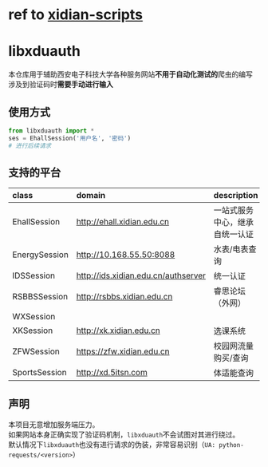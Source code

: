 # ref to [xidian-scripts](https://github.com/xdlinux/xidian-scripts)

# libxduauth

本仓库用于辅助西安电子科技大学各种服务网站**不用于自动化测试的**爬虫的编写<br>
涉及到验证码时**需要手动进行输入**

## 使用方式

```python
from libxduauth import *
ses = EhallSession('用户名', '密码')
# 进行后续请求
```

## 支持的平台

class         | domain                                | description
:------------ | :------------------------------------ | :--------------
EhallSession  | <http://ehall.xidian.edu.cn>          | 一站式服务中心，继承自统一认证
EnergySession | <http://10.168.55.50:8088>            | 水表/电表查询
IDSSession    | <http://ids.xidian.edu.cn/authserver> | 统一认证
RSBBSSession  | <http://rsbbs.xidian.edu.cn>          | 睿思论坛（外网）
WXSession     |                                       |
XKSession     | <http://xk.xidian.edu.cn>             | 选课系统
ZFWSession    | <https://zfw.xidian.edu.cn>           | 校园网流量购买/查询
SportsSession | <http://xd.5itsn.com>                 | 体适能查询

## 声明

本项目无意增加服务端压力。<br>
如果网站本身正确实现了验证码机制，`libxduauth`不会试图对其进行绕过。<br>
默认情况下`libxduauth`也没有进行请求的伪装，非常容易识别（`UA: python-requests/<version>`）
